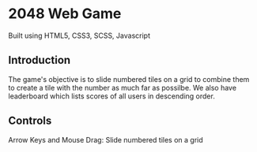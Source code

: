# 2048 Web Game

Built using HTML5, CSS3, SCSS, Javascript

## Introduction

The game's objective is to slide numbered tiles on a grid to combine them to create a tile with the number as much far as possilbe. We also have leaderboard which lists scores of all users in descending order.

## Controls

Arrow Keys and Mouse Drag: Slide numbered tiles on a grid 
